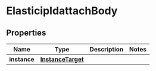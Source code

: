 # ElasticipIdattachBody

## Properties
Name | Type | Description | Notes
------------ | ------------- | ------------- | -------------
**instance** | [**InstanceTarget**](InstanceTarget.md) |  | 
